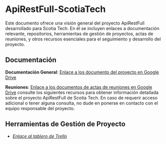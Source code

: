 # ApiRestFull-ScotiaTech

Este documento ofrece una visión general del proyecto ApiRestFull 
desarrollado para Scotia Tech. En él se incluyen 
enlaces a documentación relevante, repositorios, herramientas de gestión
de proyectos, actas de reuniones, y otros recursos esenciales para
el seguimiento y desarrollo del proyecto.

## Documentación 
**Documentación General**: [Enlace a los documento del proyecto en Google Drive](https://drive.google.com/drive/u/2/folders/1YD8B7U0aa1kgeBMVWYSWmLPS5UoYRxC8)

**Reuniones**: [Enlace a los documentos de actas de reuniones en Google Drive](https://drive.google.com/drive/u/2/folders/1ZLSt6DWngYYaw6cGRiPEE6Ak-3RsXVRp)
consulte los siguientes recursos para obtener información detallada sobre el proyecto ApiRestFull de Scotia Tech. En caso de requerir acceso adicional o tener alguna consulta, no dude en ponerse en contacto con el equipo responsable del proyecto.
## Herramientas de Gestión de Proyecto

- *[Enlace al tablero de Trello](https://trello.com/invite/b/66c7889d558e64337df87c0c/ATTI156c5f23a43c120efd19746a6be16ba8D46D1177/sistemas-distribuidos)*

